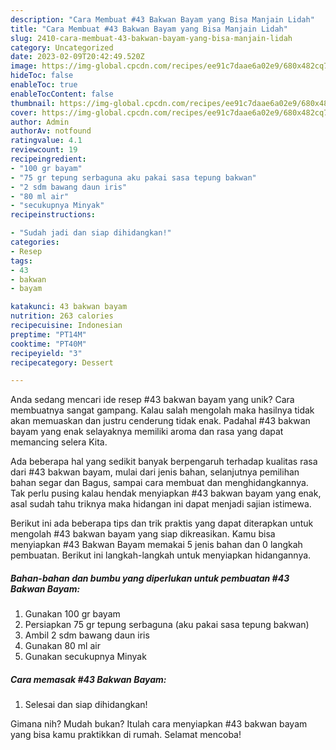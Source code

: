 ```yaml
---
description: "Cara Membuat #43 Bakwan Bayam yang Bisa Manjain Lidah"
title: "Cara Membuat #43 Bakwan Bayam yang Bisa Manjain Lidah"
slug: 2410-cara-membuat-43-bakwan-bayam-yang-bisa-manjain-lidah
category: Uncategorized
date: 2023-02-09T20:42:49.520Z
image: https://img-global.cpcdn.com/recipes/ee91c7daae6a02e9/680x482cq70/43-bakwan-bayam-foto-resep-utama.jpg
hideToc: false
enableToc: true
enableTocContent: false
thumbnail: https://img-global.cpcdn.com/recipes/ee91c7daae6a02e9/680x482cq70/43-bakwan-bayam-foto-resep-utama.jpg
cover: https://img-global.cpcdn.com/recipes/ee91c7daae6a02e9/680x482cq70/43-bakwan-bayam-foto-resep-utama.jpg
author: Admin
authorAv: notfound
ratingvalue: 4.1
reviewcount: 19
recipeingredient:
- "100 gr bayam"
- "75 gr tepung serbaguna aku pakai sasa tepung bakwan"
- "2 sdm bawang daun iris"
- "80 ml air"
- "secukupnya Minyak"
recipeinstructions:

- "Sudah jadi dan siap dihidangkan!"
categories:
- Resep
tags:
- 43
- bakwan
- bayam

katakunci: 43 bakwan bayam 
nutrition: 263 calories
recipecuisine: Indonesian
preptime: "PT14M"
cooktime: "PT40M"
recipeyield: "3"
recipecategory: Dessert

---
```





Anda sedang mencari ide resep #43 bakwan bayam yang unik? Cara membuatnya sangat gampang. Kalau salah mengolah maka hasilnya tidak akan memuaskan dan justru cenderung tidak enak. Padahal #43 bakwan bayam yang enak selayaknya memiliki aroma dan rasa yang dapat memancing selera Kita.





Ada beberapa hal yang sedikit banyak berpengaruh terhadap kualitas rasa dari #43 bakwan bayam, mulai dari jenis bahan, selanjutnya pemilihan bahan segar dan Bagus, sampai cara membuat dan menghidangkannya. Tak perlu pusing kalau hendak menyiapkan #43 bakwan bayam yang enak,      asal sudah tahu triknya maka hidangan ini dapat menjadi sajian istimewa.





















Berikut ini ada beberapa tips dan trik praktis yang dapat diterapkan untuk mengolah #43 bakwan bayam yang siap dikreasikan. Kamu bisa menyiapkan #43 Bakwan Bayam memakai 5 jenis bahan dan 0 langkah pembuatan. Berikut ini langkah-langkah untuk menyiapkan hidangannya.

<!--inarticleads1-->

##### Bahan-bahan dan bumbu yang diperlukan untuk pembuatan #43 Bakwan Bayam:

1. Gunakan 100 gr bayam
1. Persiapkan 75 gr tepung serbaguna (aku pakai sasa tepung bakwan)
1. Ambil 2 sdm bawang daun iris
1. Gunakan 80 ml air
1. Gunakan secukupnya Minyak




<!--inarticleads2-->

##### Cara memasak #43 Bakwan Bayam:


1. Selesai dan siap dihidangkan!



Gimana nih? Mudah bukan? Itulah cara menyiapkan #43 bakwan bayam yang bisa kamu praktikkan di rumah. Selamat mencoba!
